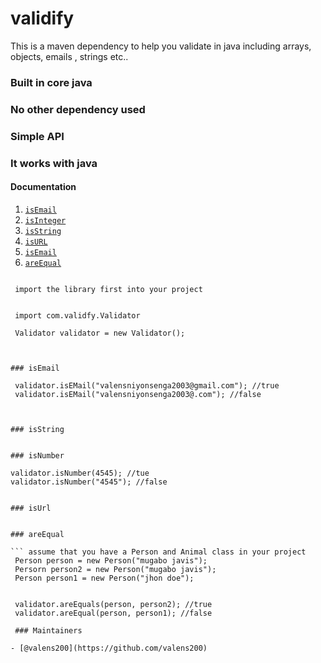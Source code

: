# validify
This is a maven dependency to help you validate  in java including arrays, objects, emails , strings etc..
### Built in core java
### No other dependency used
### Simple API
### It works with java

#### Documentation

1. <a href="#isemail">`isEmail`</a>
2. <a href="#isInteger">`isInteger`</a>
3. <a href="#isString">`isString`</a>
4. <a href="#isURL">`isURL`</a>
5. <a href="#isEmail">`isEmail`</a>
6. <a href="#areEqual">`areEqual`</a>


``` ways to consume our APIS

 import the library first into your project
 
 
 import com.validfy.Validator

 Validator validator = new Validator();



### isEmail

 validator.isEMail("valensniyonsenga2003@gmail.com"); //true
 validator.isEMail("valensniyonsenga2003@.com"); //false



### isString


### isNumber

validator.isNumber(4545); //tue
validator.isNumber("4545"); //false


### isUrl


### areEqual

``` assume that you have a Person and Animal class in your project
 Person person = new Person("mugabo javis");
 Persorn person2 = new Person("mugabo javis");
 Person person1 = new Person("jhon doe");
 
 
 validator.areEquals(person, person2); //true
 validator.areEqual(person, person1); //false
 
 ### Maintainers

- [@valens200](https://github.com/valens200)




